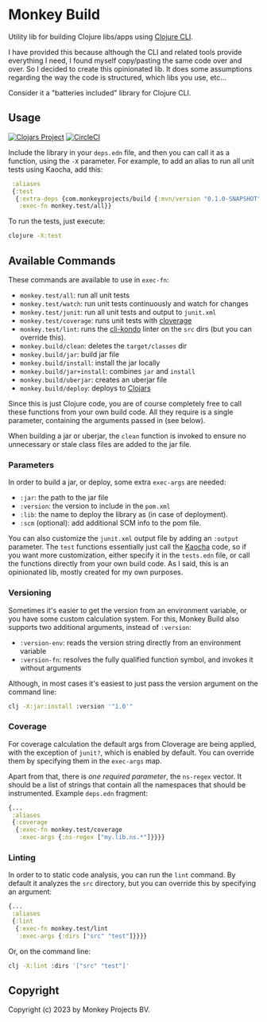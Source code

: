 # Monkey Build

Utility lib for building Clojure libs/apps using [Clojure CLI](https://clojure.org/reference/deps_and_cli).

I have provided this because although the CLI and related tools provide everything
I need, I found myself copy/pasting the same code over and over.  So I decided to
create this opinionated lib.  It does some assumptions regarding the way the code
is structured, which libs you use, etc...

Consider it a "batteries included" library for Clojure CLI.

## Usage

[![Clojars Project](https://img.shields.io/clojars/v/com.monkeyprojects/build.svg)](https://clojars.org/com.monkeyprojects/build)
[![CircleCI](https://circleci.com/gh/monkey-projects/build.svg?style=svg)](https://app.circleci.com/pipelines/github/monkey-projects/build)

Include the library in your `deps.edn` file, and then you can call it as a function,
using the `-X` parameter.  For example, to add an alias to run all unit tests using
Kaocha, add this:

```clojure
 :aliases
 {:test
  {:extra-deps {com.monkeyprojects/build {:mvn/version "0.1.0-SNAPSHOT"}}
   :exec-fn monkey.test/all}}
```
To run the tests, just execute:
```bash
clojure -X:test
```

## Available Commands

These commands are available to use in `exec-fn`:

- `monkey.test/all`: run all unit tests
- `monkey.test/watch`: run unit tests continuously and watch for changes
- `monkey.test/junit`: run all unit tests and output to `junit.xml`
- `monkey.test/coverage`: runs unit tests with [cloverage](https://github.com/cloverage/cloverage)
- `monkey.test/lint`: runs the [cli-kondo](https://github.com/clj-kondo/clj-kondo) linter on the `src` dirs (but you can override this).
- `monkey.build/clean`: deletes the `target/classes` dir
- `monkey.build/jar`: build jar file
- `monkey.build/install`: install the jar locally
- `monkey.build/jar+install`: combines `jar` and `install`
- `monkey.build/uberjar`: creates an uberjar file
- `monkey.build/deploy`: deploys to [Clojars](https://clojars.org)

Since this is just Clojure code, you are of course completely free to call
these functions from your own build code.  All they require is a single parameter,
containing the arguments passed in (see below).

When building a jar or uberjar, the `clean` function is invoked to ensure no
unnecessary or stale class files are added to the jar file.

### Parameters

In order to build a jar, or deploy, some extra `exec-args` are needed:

- `:jar`: the path to the jar file
- `:version`: the version to include in the `pom.xml`
- `:lib`: the name to deploy the library as (in case of deployment).
- `:scm` (optional): add additional SCM info to the pom file.

You can also customize the `junit.xml` output file by adding an `:output` parameter.
The `test` functions essentially just call the [Kaocha](https://github.com/lambdaisland/kaocha)
code, so if you want more customization, either specify it in the `tests.edn` file, or
call the functions directly from your own build code.  As I said, this is an opinionated
lib, mostly created for my own purposes.

### Versioning

Sometimes it's easier to get the version from an environment variable, or you have
some custom calculation system.  For this, Monkey Build also supports two additional
arguments, instead of `:version`:

 - `:version-env`: reads the version string directly from an environment variable
 - `:version-fn`: resolves the fully qualified function symbol, and invokes it without arguments

Although, in most cases it's easiest to just pass the version argument on the command line:
```bash
clj -X:jar:install :version '"1.0'"
```

### Coverage

For coverage calculation the default args from Cloverage are being applied, with the
exception of `junit?`, which is enabled by default.  You can override them by specifying
them in the `exec-args` map.

Apart from that, there is *one required parameter*, the `ns-regex` vector.  It should be
a list of strings that contain all the namespaces that should be instrumented.  Example
`deps.edn` fragment:

```clojure
{...
 :aliases
 {:coverage
  {:exec-fn monkey.test/coverage
   :exec-args {:ns-regex ["my.lib.ns.*"]}}}}
```

### Linting

In order to to static code analysis, you can run the `lint` command.  By default it
analyzes the `src` directory, but you can override this by specifying an argument:

```clojure
{...
 :aliases
 {:lint
  {:exec-fn monkey.test/lint
   :exec-args {:dirs ["src" "test"]}}}}
```
Or, on the command line:
```bash
clj -X:lint :dirs '["src" "test"]'
```

## Copyright

Copyright (c) 2023 by Monkey Projects BV.